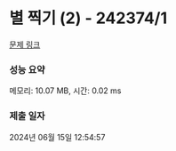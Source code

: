 # 별 찍기 (2) - 242374/1 

[문제 링크](https://level.goorm.io/exam/242374/%EB%B3%84-%EC%B0%8D%EA%B8%B0-2/quiz/1) 

### 성능 요약

메모리: 10.07 MB, 시간: 0.02 ms

### 제출 일자

2024년 06월 15일 12:54:57

